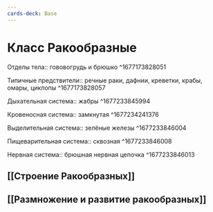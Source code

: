 ```yaml
---
cards-deck: Base
---
```


# Класс Ракообразные
Отделы тела:: гововогрудь и брюшко ^1677173828051

Типичные предствители:: речные раки, дафнии, креветки, крабы, омары, циклопы ^1677173828057

Дыхательная система:: жабры ^1677233845994

Кровеносная система:: замкнутая ^1677234241376

Выделительная система:: зелёные железы ^1677233846004

Пищеварительная система:: сквозная ^1677233846008

Нервная система:: брюшная нервная цепочка ^1677233846013

## [[Строение Ракообразных]]

## [[Размножение и развитие ракообразных]]
